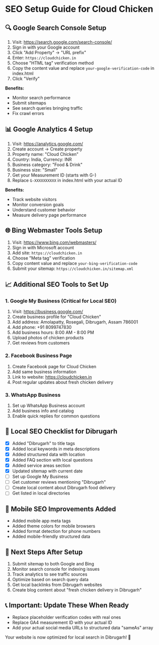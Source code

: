 # SEO Setup Guide for Cloud Chicken

## 🔍 Google Search Console Setup
1. Visit: https://search.google.com/search-console/
2. Sign in with your Google account
3. Click "Add Property" → "URL prefix" 
4. Enter: `https://cloudchicken.in`
5. Choose "HTML tag" verification method
6. Copy the content value and replace `your-google-verification-code` in index.html
7. Click "Verify"

**Benefits:**
- Monitor search performance
- Submit sitemaps
- See search queries bringing traffic
- Fix crawl errors

## 📊 Google Analytics 4 Setup
1. Visit: https://analytics.google.com/
2. Create account → Create property
3. Property name: "Cloud Chicken"
4. Country: India, Currency: INR
5. Business category: "Food & Drink"
6. Business size: "Small" 
7. Get your Measurement ID (starts with G-)
8. Replace `G-XXXXXXXXXX` in index.html with your actual ID

**Benefits:**
- Track website visitors
- Monitor conversion goals
- Understand customer behavior
- Measure delivery page performance

## 🌐 Bing Webmaster Tools Setup
1. Visit: https://www.bing.com/webmasters/
2. Sign in with Microsoft account
3. Add site: `https://cloudchicken.in`
4. Choose "Meta tag" verification
5. Copy content value and replace `your-bing-verification-code`
6. Submit your sitemap: `https://cloudchicken.in/sitemap.xml`

## 📈 Additional SEO Tools to Set Up

### 1. Google My Business (Critical for Local SEO)
1. Visit: https://business.google.com/
2. Create business profile for "Cloud Chicken"
3. Add address: Amolapatty, Rosegali, Dibrugarh, Assam 786001
4. Add phone: +91 8099747830
5. Add business hours: 8:00 AM - 8:00 PM
6. Upload photos of chicken products
7. Get reviews from customers

### 2. Facebook Business Page
1. Create Facebook page for Cloud Chicken
2. Add same business information
3. Link to website: https://cloudchicken.in
4. Post regular updates about fresh chicken delivery

### 3. WhatsApp Business
1. Set up WhatsApp Business account
2. Add business info and catalog
3. Enable quick replies for common questions

## 🎯 Local SEO Checklist for Dibrugarh

- [x] Added "Dibrugarh" to title tags
- [x] Added local keywords in meta descriptions
- [x] Added structured data with location
- [x] Added FAQ section with local questions
- [x] Added service areas section
- [x] Updated sitemap with current date
- [ ] Set up Google My Business
- [ ] Get customer reviews mentioning "Dibrugarh"
- [ ] Create local content about Dibrugarh food delivery
- [ ] Get listed in local directories

## 📱 Mobile SEO Improvements Added
- Added mobile app meta tags
- Added theme colors for mobile browsers
- Added format detection for phone numbers
- Added mobile-friendly structured data

## 🔗 Next Steps After Setup
1. Submit sitemap to both Google and Bing
2. Monitor search console for indexing issues  
3. Track analytics to see traffic sources
4. Optimize based on search query data
5. Get local backlinks from Dibrugarh websites
6. Create blog content about "fresh chicken delivery in Dibrugarh"

## 📞 Important: Update These When Ready
- Replace placeholder verification codes with real ones
- Replace GA4 measurement ID with your actual ID
- Add your actual social media URLs to structured data "sameAs" array

Your website is now optimized for local search in Dibrugarh! 🎉